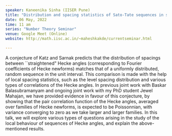 ```yaml
---
speaker: Kaneenika Sinha (IISER Pune)
title: "Distribution and spacing statistics of Sato-Tate sequences in short intervals"
date: 06 May, 2022
time: 11 am
series: "Number Theory Seminar"
venue: Google Meet (Online)
website: http://math.iisc.ac.in/~maheshkakde/currentseminar.html

---
```


A conjecture of Katz and Sarnak predicts that the distribution of spacings between ``straightened" Hecke angles (corresponding to Fourier coefficients of Hecke newforms) matches that of a uniformly distributed, random sequence in the unit interval. This comparison is made with the help of local spacing statistics, such as the level spacing distribution and various types of correlations of the Hecke angles. In previous joint work with Baskar Balasubramanyam and ongoing joint work with my PhD student Jewel Mahajan, we have provided evidence in favour of this conjecture, by showing that the pair correlation function of the Hecke angles, averaged over families of Hecke newforms, is expected to be Poissonnian, with variance converging to zero as we take larger and larger families. In this talk, we will explore various types of questions arising in the study of the local behaviour of sequences of Hecke angles, and explain the above-mentioned results. 
